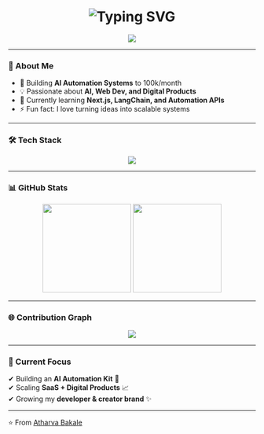 <!-- Profile Header -->
<h1 align="center">
  <img src="https://readme-typing-svg.herokuapp.com?font=Fira+Code&weight=600&size=28&pause=1000&color=00FF7F&center=true&vCenter=true&width=600&lines=Hey+there+👋;+I'm+Atharva+Bakale!;AI+Automation+Builder+🚀;Full-Stack+Developer+💻;Always+Learning+%26+Building+🔥" alt="Typing SVG" />
</h1>

<!-- Social Badges -->
<p align="center">
  <a href="https://github.com/atharvabakale13"><img src="https://img.shields.io/github/followers/atharvabakale?label=Followers&style=for-the-badge&logo=github" /></a>
</p>

---

### 🚀 About Me
- 🔭 Building **AI Automation Systems** to 100k/month  
- 💡 Passionate about **AI, Web Dev, and Digital Products**  
- 🌱 Currently learning **Next.js, LangChain, and Automation APIs**  
- ⚡ Fun fact: I love turning ideas into scalable systems  

---

### 🛠 Tech Stack
<p align="center">
  <img src="https://skillicons.dev/icons?i=js,ts,react,next,tailwind,nodejs,express,python,fastapi,django,mongodb,postgresql,mysql,redis,docker,git,github,linux,vscode" />
</p>

---

### 📊 GitHub Stats
<p align="center">
  <img src="https://github-readme-stats.vercel.app/api?username=atharvabakale&show_icons=true&theme=radical" height="180"/>
  <img src="https://github-readme-streak-stats.herokuapp.com/?user=atharvabakale&theme=radical" height="180"/>
</p>

---

### 🌐 Contribution Graph
<p align="center">
  <img src="https://github-readme-activity-graph.vercel.app/graph?username=atharvabakale13&theme=react-dark&hide_border=true&area=true" />
</p>

---

### 🎯 Current Focus
✔ Building an **AI Automation Kit** 💼  
✔ Scaling **SaaS + Digital Products** 📈  
✔ Growing my **developer & creator brand** ✨  

---

⭐️ From [Atharva Bakale](https://github.com/atharvabakale13)
